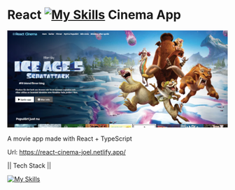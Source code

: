 # React [![My Skills](https://skillicons.dev/icons?i=react)](https://skillicons.dev) Cinema App

![Screenshots](https://github.com/JPereyra7/React-MovieApp/blob/main/src/assets/scrn.png?raw=true)

A movie app made with React + TypeScript

Url: https://react-cinema-joel.netlify.app/

|| Tech Stack ||

[![My Skills](https://skillicons.dev/icons?i=react,ts,vite,css)](https://skillicons.dev)


